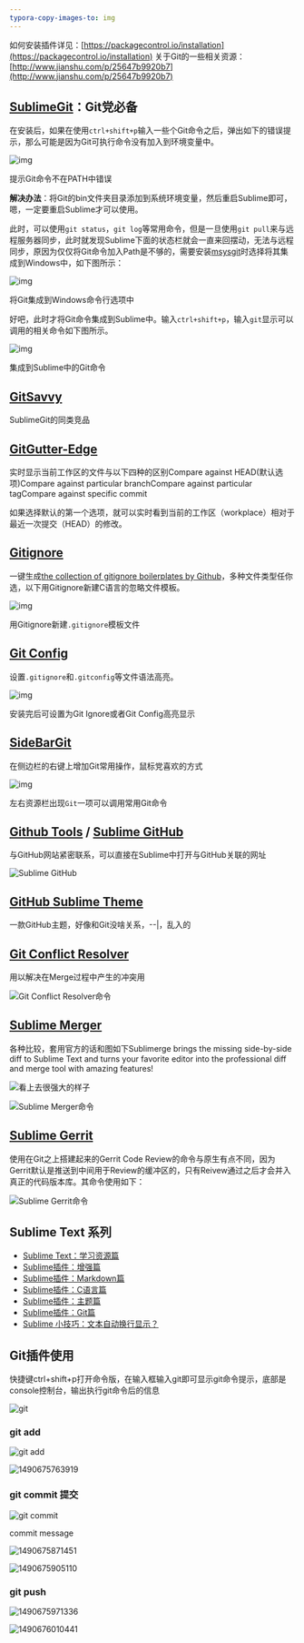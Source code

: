 ```yaml
---
typora-copy-images-to: img
---
```


如何安装插件详见：[https://packagecontrol.io/installation](https://packagecontrol.io/installation)
关于Git的一些相关资源：[http://www.jianshu.com/p/25647b9920b7](http://www.jianshu.com/p/25647b9920b7)

## [SublimeGit](https://sublimegit.net/)：Git党必备

在安装后，如果在使用`ctrl+shift+p`输入一些个Git命令之后，弹出如下的错误提示，那么可能是因为Git可执行命令没有加入到环境变量中。

![img](http://upload-images.jianshu.io/upload_images/26219-55386d951ee3c986.png?imageMogr2/auto-orient/strip%7CimageView2/2/w/1240/format/jpg)

提示Git命令不在PATH中错误

**解决办法**：将Git的bin文件夹目录添加到系统环境变量，然后重启Sublime即可，嗯，一定要重启Sublime才可以使用。

此时，可以使用`git status`，`git log`等常用命令，但是一旦使用`git pull`来与远程服务器同步，此时就发现Sublime下面的状态栏就会一直来回摆动，无法与远程同步，原因为仅仅将Git命令加入Path是不够的，需要安装[msysgit](https://msysgit.github.io/)时选择将其集成到Windows中，如下图所示：

![img](http://upload-images.jianshu.io/upload_images/26219-98364825266f5a2a.png?imageMogr2/auto-orient/strip%7CimageView2/2/w/1240/format/jpg)

将Git集成到Windows命令行选项中

好吧，此时才将Git命令集成到Sublime中。输入`ctrl+shift+p`，输入`git`显示可以调用的相关命令如下图所示。

![img](http://upload-images.jianshu.io/upload_images/26219-c8190d2f1922cffe.png?imageMogr2/auto-orient/strip%7CimageView2/2/w/1240/format/jpg)

集成到Sublime中的Git命令

##  [GitSavvy](https://github.com/divmain/GitSavvy)

SublimeGit的同类竞品

## [GitGutter-Edge](https://github.com/jisaacks/GitGutter)

实时显示当前工作区的文件与以下四种的区别Compare against HEAD(默认选项)Compare against particular branchCompare against particular tagCompare against specific commit

如果选择默认的第一个选项，就可以实时看到当前的工作区（workplace）相对于最近一次提交（HEAD）的修改。

## [Gitignore](https://github.com/kevinxucs/Sublime-Gitignore)

一键生成[the collection of gitignore boilerplates by Github](https://github.com/github/gitignore)，多种文件类型任你选，以下用Gitignore新建C语言的忽略文件模板。

![img](http://upload-images.jianshu.io/upload_images/26219-b42245a99ff38d4a.gif?imageMogr2/auto-orient/strip%7CimageView2/2/w/1240/format/jpg)

用Gitignore新建`.gitignore`模板文件

##  [Git Config](https://github.com/robballou/gitconfig-sublimetext)

设置`.gitignore`和`.gitconfig`等文件语法高亮。

![img](http://upload-images.jianshu.io/upload_images/26219-7ea3285de8eecac5.png?imageMogr2/auto-orient/strip%7CimageView2/2/w/1240/format/jpg)

安装完后可设置为Git Ignore或者Git Config高亮显示

## [SideBarGit](https://github.com/titoBouzout/SideBarGit)

在侧边栏的右键上增加Git常用操作，鼠标党喜欢的方式

![img](http://upload-images.jianshu.io/upload_images/26219-9722b02b165f2a46.png?imageMogr2/auto-orient/strip%7CimageView2/2/w/1240/format/jpg)

左右资源栏出现`Git`一项可以调用常用Git命令

##  [Github Tools](https://github.com/temochka/sublime-text-2-github-tools) / [Sublime GitHub](https://github.com/bgreenlee/sublime-github)

与GitHub网站紧密联系，可以直接在Sublime中打开与GitHub关联的网址

![Sublime GitHub](http://upload-images.jianshu.io/upload_images/26219-f96eedcb8cc6e6da.png?imageMogr2/auto-orient/strip%7CimageView2/2/w/1240/format/jpg)

## [GitHub Sublime Theme](https://github.com/AlexanderEkdahl/github-sublime-theme)

一款GitHub主题，好像和Git没啥关系，--|，乱入的
## [Git Conflict Resolver](https://github.com/Zeeker/sublime-GitConflictResolver)

用以解决在Merge过程中产生的冲突用

![Git Conflict Resolver命令](http://upload-images.jianshu.io/upload_images/26219-d29143ab4a554a4d.png?imageMogr2/auto-orient/strip%7CimageView2/2/w/1240/format/jpg)

## [Sublime Merger](http://www.sublimerge.com/)

各种比较，套用官方的话和图如下Sublimerge brings the missing side-by-side diff to Sublime Text and turns your favorite editor into the professional diff and merge tool with amazing features!

![看上去很强大的样子](http://upload-images.jianshu.io/upload_images/26219-697237d91992529b.png?imageMogr2/auto-orient/strip%7CimageView2/2/w/1240/format/jpg)

![Sublime Merger命令](http://upload-images.jianshu.io/upload_images/26219-66d87ff1b3c9d426.png?imageMogr2/auto-orient/strip%7CimageView2/2/w/1240/format/jpg)

## [Sublime Gerrit](https://github.com/borysf/SublimeGerrit)

使用在Git之上搭建起来的Gerrit Code Review的命令与原生有点不同，因为Gerrit默认是推送到中间用于Review的缓冲区的，只有Reivew通过之后才会并入真正的代码版本库。其命令使用如下：

![Sublime Gerrit命令](http://upload-images.jianshu.io/upload_images/26219-05a6fe8e90dbb6dc.png?imageMogr2/auto-orient/strip%7CimageView2/2/w/1240/format/jpg)

## Sublime Text 系列

- [Sublime Text：学习资源篇](http://www.jianshu.com/p/d1b9a64e2e37)
- [Sublime插件：增强篇](http://www.jianshu.com/p/5905f927d01b)
- [Sublime插件：Markdown篇](http://www.jianshu.com/p/aa30cc25c91b)
- [Sublime插件：C语言篇](http://www.jianshu.com/p/595975a2a5f3)
- [Sublime插件：主题篇](http://www.jianshu.com/p/13fedee165f1)
- [Sublime插件：Git篇](http://www.jianshu.com/p/3a8555c273d8)
- [Sublime 小技巧：文本自动换行显示？](http://www.jianshu.com/p/c75d21d2e967)

## Git插件使用

快捷键ctrl+shift+p打开命令版，在输入框输入git即可显示git命令提示，底部是console控制台，输出执行git命令后的信息

![git](img/git.png)

### git add

![git add](img/add.png)



![1490675763919](img/1490675763919.png)

### git commit 提交

![git commit](img/commit.png)

commit message

![1490675871451](img/1490675871451.png)



![1490675905110](img/1490675905110.png)



### git push

![1490675971336](img/1490675971336.png)



![1490676010441](img/1490676010441.png)